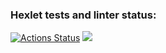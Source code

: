 ### Hexlet tests and linter status:
[![Actions Status](https://github.com/dregmar-bot/frontend-project-44/workflows/hexlet-check/badge.svg)](https://github.com/dregmar-bot/frontend-project-44/actions)
<a href="https://codeclimate.com/github/dregmar-bot/frontend-project-44/maintainability"><img src="https://api.codeclimate.com/v1/badges/ad10e2038d46c445ecad/maintainability" /></a>